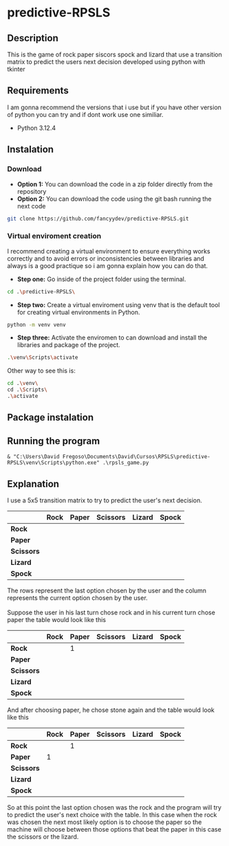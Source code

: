 # predictive-RPSLS

## Description
This is the game of rock paper siscors spock and lizard that use a transition matrix to predict the users next decision developed using python with tkinter
## Requirements
I am gonna recommend the versions that i use but if you have other version of python you can try and if dont work use one similiar.
- Python 3.12.4

## Instalation
### Download
- **Option 1:** You can download the code in a zip folder directly from the repository
- **Option 2:** You can download the code using the git bash running the next code
```bash
git clone https://github.com/fancyydev/predictive-RPSLS.git
```

### Virtual enviroment creation
I recommend creating a virtual environment to ensure everything works correctly and to avoid errors or inconsistencies between libraries and always is a good practique so i am gonna explain how you can do that.

- **Step one:** Go  inside of the project folder using the terminal.
```bash
cd .\predictive-RPSLS\
```
- **Step two:** Create a virtual enviroment using venv that is the default tool for creating virtual environments in Python.
```bash
python -m venv venv
```
- **Step three:** Activate the enviromen to can download and install the libraries and package of the project.
```bash
.\venv\Scripts\activate
```
Other way to see this is:
```bash
cd .\venv\
cd .\Scripts\
.\activate
```

## Package instalation


## Running the program
```
& "C:\Users\David Fregoso\Documents\David\Cursos\RPSLS\predictive-RPSLS\venv\Scripts\python.exe" .\rpsls_game.py
```

## Explanation

  I use a 5x5 transition matrix to try to predict the user's next decision. 

|          | Rock   | Paper  | Scissors | Lizard  | Spock  |
|----------|--------|--------|----------|---------|--------|
| **Rock**     |        |        |          |         |        |
| **Paper**    |        |        |          |         |        |
| **Scissors** |        |        |          |         |        |
| **Lizard**   |        |        |          |         |        |
| **Spock**    |        |        |          |         |        |

<p>
  The rows represent the last option chosen by the user and the column represents the current option chosen by the user.
</br></br>
  Suppose the user in his last turn chose rock and in his current turn chose paper the table would look like this
</p>

|          | Rock   | Paper  | Scissors | Lizard  | Spock  |
|----------|--------|--------|----------|---------|--------|
| **Rock**     |        |1       |          |         |        |
| **Paper**    |        |        |          |         |        |
| **Scissors** |        |        |          |         |        |
| **Lizard**   |        |        |          |         |        |
| **Spock**    |        |        |          |         |        |

<p>
 And after choosing paper, he chose stone again and the table would look like this
</p>

|          | Rock   | Paper  | Scissors | Lizard  | Spock  |
|----------|--------|--------|----------|---------|--------|
| **Rock**     |        |1       |          |         |        |
| **Paper**    |1       |        |          |         |        |
| **Scissors** |        |        |          |         |        |
| **Lizard**   |        |        |          |         |        |
| **Spock**    |        |        |          |         |        |

<p>
    So at this point the last option chosen was the rock and the program will try to predict the user's next choice with the table. 
  In this case when the rock was chosen the next most likely option is to choose the paper so the machine will choose between those options that beat the paper in this case the scissors or the lizard.
</p>
